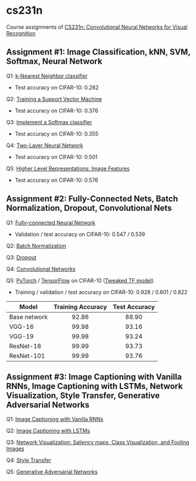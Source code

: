 # cs231n

Course assignments of [CS231n: Convolutional Neural Networks for Visual Recognition](http://cs231n.github.io/)

## Assignment #1: Image Classification, kNN, SVM, Softmax, Neural Network
Q1: [k-Nearest Neighbor classifier](assignments/assignment1/knn.ipynb)
- Test accuracy on CIFAR-10: 0.282

Q2: [Training a Support Vector Machine](assignments/assignment1/svm.ipynb)
- Test accuracy on CIFAR-10: 0.376

Q3: [Implement a Softmax classifier](assignments/assignment1/softmax.ipynb)
- Test accuracy on CIFAR-10: 0.355

Q4: [Two-Layer Neural Network](assignments/assignment1/two_layer_net.ipynb)
- Test accuracy on CIFAR-10: 0.501

Q5: [Higher Level Representations: Image Features](assignments/assignment1/features.ipynb)
- Test accuracy on CIFAR-10: 0.576

## Assignment #2: Fully-Connected Nets, Batch Normalization, Dropout, Convolutional Nets
Q1: [Fully-connected Neural Network](assignments/assignment2/FullyConnectedNets.ipynb)
- Validation / test accuracy on CIFAR-10: 0.547 / 0.539

Q2: [Batch Normalization](assignments/assignment2/BatchNormalization.ipynb)

Q3: [Dropout](assignments/assignment2/Dropout.ipynb)

Q4: [Convolutional Networks](assignments/assignment2/ConvolutionalNetworks.ipynb)

Q5: [PyTorch](assignments/assignment2/PyTorch.ipynb) / [TensorFlow](assignments/assignment2/TensorFlow.ipynb) on CIFAR-10 ([Tweaked TF model](assignments/assignment2/TensorFlow_my_model.ipynb))
- Training / validation / test accuracy on CIFAR-10: 0.928 / 0.801 / 0.822

| Model       | Training Accuracy | Test Accuracy |
| ----------- |:-----------------:| :------------:|
| Base network | 92.86 | 88.90 |
| VGG-16  | 99.98  | 93.16 |
| VGG-19  | 99.98  | 93.24 |
| ResNet-18  | 99.99  | 93.73 |
| ResNet-101  | 99.99 | 93.76 |

## Assignment #3: Image Captioning with Vanilla RNNs, Image Captioning with LSTMs, Network Visualization, Style Transfer, Generative Adversarial Networks
Q1: [Image Captioning with Vanilla RNNs](assignments/assignment3/RNN_Captioning.ipynb)

Q2: [Image Captioning with LSTMs](assignments/assignment3/LSTM_Captioning.ipynb)

Q3: [Network Visualization: Saliency maps, Class Visualization, and Fooling Images](assignments/assignment3/NetworkVisualization-TensorFlow.ipynb)

Q4: [Style Transfer](assignments/assignment3/StyleTransfer-TensorFlow.ipynb)

Q5: [Generative Adversarial Networks](assignments/assignment3/GANs-TensorFlow.ipynb)
